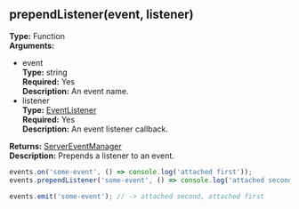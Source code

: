 ## prependListener(event, listener)

**Type:** Function  
**Arguments:**
  - event  
    **Type:** string  
    **Required:** Yes  
    **Description:** An event name.
  - listener  
    **Type:** [EventListener](./eventlistener)  
    **Required:** Yes  
    **Description:** An event listener callback.

**Returns:** [ServerEventManager](./)  
**Description:** Prepends a listener to an event.

```ts
events.on('some-event', () => console.log('attached first'));
events.prependListener('some-event', () => console.log('attached second'));

events.emit('some-event'); // -> attached second, attached first
```

